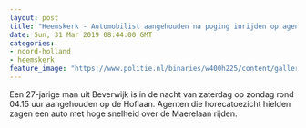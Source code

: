 ```yaml
---
layout: post
title: "Heemskerk - Automobilist aangehouden na poging inrijden op agent"
date: Sun, 31 Mar 2019 08:44:00 GMT
categories: 
- noord-holland 
- heemskerk 
feature_image: "https://www.politie.nl/binaries/w400h225/content/gallery/politie/stockfotos/algemeen/agenten-tijdens-horecadienst.jpg"
---
```


Een 27-jarige man uit Beverwijk is in de nacht van zaterdag op zondag rond 04.15 uur aangehouden op de Hoflaan. Agenten die horecatoezicht hielden zagen een auto met hoge snelheid over de Maerelaan rijden.
